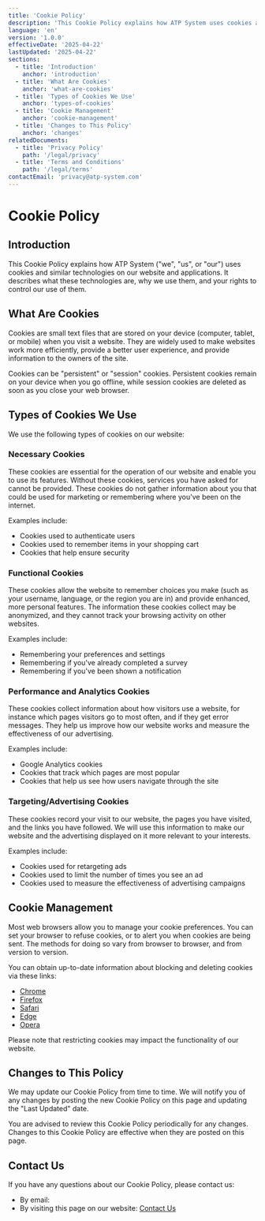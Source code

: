 ```yaml
---
title: 'Cookie Policy'
description: 'This Cookie Policy explains how ATP System uses cookies and similar technologies on our website'
language: 'en'
version: '1.0.0'
effectiveDate: '2025-04-22'
lastUpdated: '2025-04-22'
sections:
  - title: 'Introduction'
    anchor: 'introduction'
  - title: 'What Are Cookies'
    anchor: 'what-are-cookies'
  - title: 'Types of Cookies We Use'
    anchor: 'types-of-cookies'
  - title: 'Cookie Management'
    anchor: 'cookie-management'
  - title: 'Changes to This Policy'
    anchor: 'changes'
relatedDocuments:
  - title: 'Privacy Policy'
    path: '/legal/privacy'
  - title: 'Terms and Conditions'
    path: '/legal/terms'
contactEmail: 'privacy@atp-system.com'
---
```


# Cookie Policy

## Introduction

This Cookie Policy explains how ATP System ("we", "us", or "our") uses cookies and similar technologies on our website and applications. It describes what these technologies are, why we use them, and your rights to control our use of them.

## What Are Cookies

Cookies are small text files that are stored on your device (computer, tablet, or mobile) when you visit a website. They are widely used to make websites work more efficiently, provide a better user experience, and provide information to the owners of the site.

Cookies can be "persistent" or "session" cookies. Persistent cookies remain on your device when you go offline, while session cookies are deleted as soon as you close your web browser.

## Types of Cookies We Use

We use the following types of cookies on our website:

### Necessary Cookies

These cookies are essential for the operation of our website and enable you to use its features. Without these cookies, services you have asked for cannot be provided. These cookies do not gather information about you that could be used for marketing or remembering where you've been on the internet.

Examples include:
- Cookies used to authenticate users
- Cookies used to remember items in your shopping cart
- Cookies that help ensure security

### Functional Cookies

These cookies allow the website to remember choices you make (such as your username, language, or the region you are in) and provide enhanced, more personal features. The information these cookies collect may be anonymized, and they cannot track your browsing activity on other websites.

Examples include:
- Remembering your preferences and settings
- Remembering if you've already completed a survey
- Remembering if you've been shown a notification

### Performance and Analytics Cookies

These cookies collect information about how visitors use a website, for instance which pages visitors go to most often, and if they get error messages. They help us improve how our website works and measure the effectiveness of our advertising.

Examples include:
- Google Analytics cookies
- Cookies that track which pages are most popular
- Cookies that help us see how users navigate through the site

### Targeting/Advertising Cookies

These cookies record your visit to our website, the pages you have visited, and the links you have followed. We will use this information to make our website and the advertising displayed on it more relevant to your interests.

Examples include:
- Cookies used for retargeting ads
- Cookies used to limit the number of times you see an ad
- Cookies used to measure the effectiveness of advertising campaigns

## Cookie Management

Most web browsers allow you to manage your cookie preferences. You can set your browser to refuse cookies, or to alert you when cookies are being sent. The methods for doing so vary from browser to browser, and from version to version.

You can obtain up-to-date information about blocking and deleting cookies via these links:

- [Chrome](https://support.google.com/chrome/answer/95647)
- [Firefox](https://support.mozilla.org/en-US/kb/enable-and-disable-cookies-website-preferences)
- [Safari](https://support.apple.com/guide/safari/manage-cookies-and-website-data-sfri11471/mac)
- [Edge](https://support.microsoft.com/en-us/microsoft-edge/delete-cookies-in-microsoft-edge-63947406-40ac-c3b8-57b9-2a946a29ae09)
- [Opera](https://help.opera.com/en/latest/web-preferences/#cookies)

Please note that restricting cookies may impact the functionality of our website.

## Changes to This Policy

We may update our Cookie Policy from time to time. We will notify you of any changes by posting the new Cookie Policy on this page and updating the "Last Updated" date.

You are advised to review this Cookie Policy periodically for any changes. Changes to this Cookie Policy are effective when they are posted on this page.

## Contact Us

If you have any questions about our Cookie Policy, please contact us:

- By email: 
- By visiting this page on our website: [Contact Us](/contact)